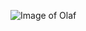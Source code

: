 ![Image of Olaf](https://www.youloveit.com/uploads/posts/2020-01/1579295763_youloveit_com_frozen_2_official_hd_art_big_images01.jpg)
